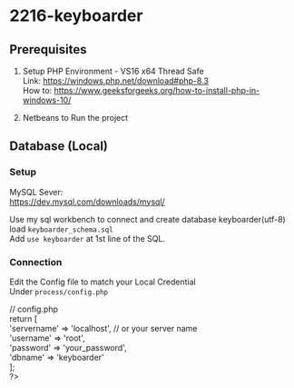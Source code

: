 # 2216-keyboarder
## Prerequisites
1. Setup PHP Environment - VS16 x64 Thread Safe <br />
Link: https://windows.php.net/download#php-8.3 <br />
How to: https://www.geeksforgeeks.org/how-to-install-php-in-windows-10/<br />

2. Netbeans to Run the project

## Database (Local)
### Setup
MySQL Sever:<br />
https://dev.mysql.com/downloads/mysql/ <br />

Use my sql workbench to connect and create database keyboarder(utf-8) <br />
load ```keyboarder_schema.sql ``` <br />
Add ```use keyboarder``` at 1st line of the SQL.

### Connection
Edit the Config file to match your Local Credential <br /> 
Under ``` process/config.php ```

<?php <br /> 
// config.php <br /> 
return [ <br /> 
    'servername' => 'localhost',  // or your server name <br /> 
    'username' => 'root', <br /> 
    'password' => 'your_password', <br /> 
    'dbname' => 'keyboarder' <br /> 
]; <br /> 
?> <br /> 
